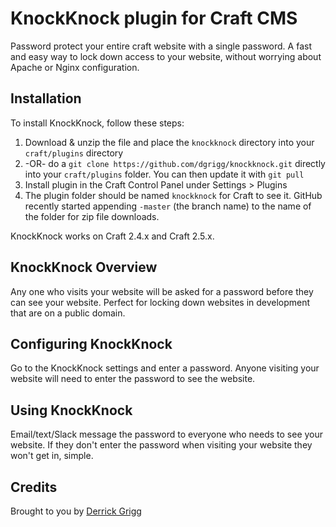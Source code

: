 # KnockKnock plugin for Craft CMS

Password protect your entire craft website with a single password. A fast and easy way to lock down access to your website, without worrying about Apache or Nginx configuration.

## Installation

To install KnockKnock, follow these steps:

1. Download & unzip the file and place the `knockknock` directory into your `craft/plugins` directory
2.  -OR- do a `git clone https://github.com/dgrigg/knockknock.git` directly into your `craft/plugins` folder.  You can then update it with `git pull`
3. Install plugin in the Craft Control Panel under Settings > Plugins
4. The plugin folder should be named `knockknock` for Craft to see it.  GitHub recently started appending `-master` (the branch name) to the name of the folder for zip file downloads.

KnockKnock works on Craft 2.4.x and Craft 2.5.x.

## KnockKnock Overview
Any one who visits your website will be asked for a password before they can see your website. Perfect for locking down websites in development that are on a public domain.

## Configuring KnockKnock
Go to the KnockKnock settings and enter a password. Anyone visiting your website will need to enter the password to see the website. 

## Using KnockKnock

Email/text/Slack message the password to everyone who needs to see your website. If they don't enter the password when visiting your website they won't get in, simple.

## Credits

Brought to you by [Derrick Grigg](https://dgrigg.com)
